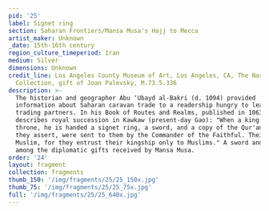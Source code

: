 ```yaml
---
pid: '25'
label: Signet ring
section: Saharan Frontiers/Mansa Musa's Hajj to Mecca
artist_maker: Unknown
_date: 15th-16th century
region_culture_timeperiod: Iran
medium: Silver
dimensions: Unknown
credit_line: Los Angeles County Museum of Art, Los Angeles, CA, The Nasli M. Heeramaneck
  Collection, gift of Joan Palevsky, M.73.5.336
description: >-
  The historian and geographer Abu ‘Ubayd al-Bakri (d. 1094) provided
  information about Saharan caravan trade to a readership hungry to learn about faraway
  trading partners. In his Book of Routes and Realms, published in 1063, al-Bakri
  describes royal succession in Kawkaw (present-day Gao): "When a king ascends the
  throne, he is handed a signet ring, a sword, and a copy of the Qur'an, which, as
  they assert, were sent to them by the Commander of the Faithful. Their king is a
  Muslim, for they entrust their kingship only to Muslims." A sword and jewelry were
  among the diplomatic gifts received by Mansa Musa.
order: '24'
layout: fragment
collection: fragments
thumb_150: '/img/fragments/25/25_150x.jpg'
thumb_75: '/img/fragments/25/25_75x.jpg'
full: '/img/fragments/25/25_640x.jpg'
---
```

